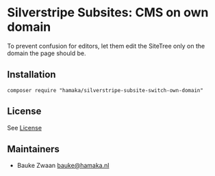 # Silverstripe Subsites: CMS on own domain

To prevent confusion for editors, let them edit the SiteTree only on the domain the page should be.

## Installation
```
composer require "hamaka/silverstripe-subsite-switch-own-domain"
```

## License
See [License](license.md)

## Maintainers
 * Bauke Zwaan <bauke@hamaka.nl>
